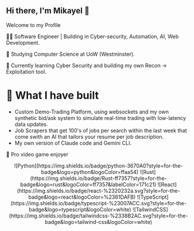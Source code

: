 ## Hi there, I'm Mikayel 👋

Welcome to my Profile

🧑‍💻 Software Engineer | Building in Cyber-security, Automation, AI, Web Development.


🏫 Studying Computer Science at UoW (Westminster).


📝 Currently learning Cyber Security and building my own Recon -> Exploitation tool.


# 🔐 What I have built

- Custom Demo-Trading Platform, using websockets and my own synthetic bid/ask system to simulate real-time trading with low-latency data updates.
- Job Scrapers that get 100's of jobs per search within the last week that come swith an AI that tailors your resume per job description.
- My own version of Claude code and Gemini CLI.

👾 Pro video game enjoyer

<p align="center">
  ![Python](https://img.shields.io/badge/python-3670A0?style=for-the-badge&logo=python&logoColor=ffaa54)
  ![Rust](https://img.shields.io/badge/Rust-ff7357?style=for-the-badge&logo=rust&logoColor=ff7357&labelColor=171c21)
  ![React](https://img.shields.io/badge/react-%2320232a.svg?style=for-the-badge&logo=react&logoColor=%2361DAFB)
  ![TypeScript](https://img.shields.io/badge/typescript-%23007ACC.svg?style=for-the-badge&logo=typescript&logoColor=white)
  ![TailwindCSS](https://img.shields.io/badge/tailwindcss-%2338B2AC.svg?style=for-the-badge&logo=tailwind-css&logoColor=white)
</p>
